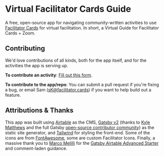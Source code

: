 # Virtual Facilitator Cards Guide

A free, open-source app for navigating community-written activities to use [Facilitator Cards](https://www.facilitator.cards) for virtual facilitation. In short, a Virtual Guide for Facilitator Cards + Zoom.

## Contributing

We'd love contributions of all kinds, both for the app itself, and for the activities the app is serving up.

**To contribute an activity**: [Fill out this form](https://airtable.com/shrLdKbYqRPR6ssaL).

**To contribute to the app/repo**: You can submit a pull request if you're fixing a bug, or email Sam (sK@facilitator.cards) if you want to help build out a feature.

## Attributions & Thanks

This app was built using [Airtable](https://airtable.com) as the CMS, [Gatsby v2](https://www.gatsbyjs.com/) (thanks to [Kyle Matthews](https://www.bricolage.io/) and the full Gatsby [open-source contributor community](https://github.com/gatsbyjs/gatsby/graphs/contributors)) as the static site generator, and [Tailwind](https://tailwindcss.com/) for styling the front-end. Some of the icons are from [FontAwesome](https://fontawesome.com/), some are custom Facilitator Icons. Finally, a massive thank you to [Marco Melilli](https://marcomelilli.com/) for the [Gatsby Airtable Advanced Starter](https://github.com/marcomelilli/gatsby-airtable-advanced-starter) and comment-laden guidance.